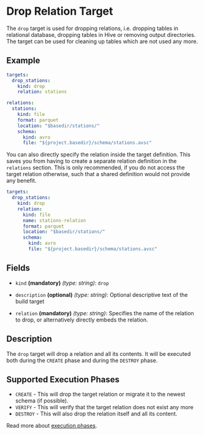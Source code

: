 # Drop Relation Target

The `drop` target is used for dropping relations, i.e. dropping tables in relational database,
dropping tables in Hive or removing output directories. The target can be used for cleaning up tables which are not
used any more.

## Example

```yaml
targets:
  drop_stations:
    kind: drop
    relation: stations

relations:
  stations:
    kind: file
    format: parquet
    location: "$basedir/stations/"
    schema:
      kind: avro
      file: "${project.basedir}/schema/stations.avsc"
```

You can also directly specify the relation inside the target definition. This saves you
from having to create a separate relation definition in the `relations` section. This is only recommended, if you
do not access the target relation otherwise, such that a shared definition would not provide any benefit.
```yaml
targets:
  drop_stations:
    kind: drop
    relation:
      kind: file
      name: stations-relation
      format: parquet
      location: "$basedir/stations/"
      schema:
        kind: avro
        file: "${project.basedir}/schema/stations.avsc"
```

## Fields

* `kind` **(mandatory)** *(type: string)*: `drop`

* `description` **(optional)** *(type: string)*:
  Optional descriptive text of the build target

* `relation` **(mandatory)** *(type: string)*: 
Specifies the name of the relation to drop, or alternatively directly embeds the relation.


## Description

The `drop` target will drop a relation and all its contents. It will be executed both during the `CREATE` phase and
during the `DESTROY` phase.


## Supported Execution Phases
* `CREATE` - This will drop  the target relation or migrate it to the newest schema (if possible).
* `VERIFY` - This will verify that the target relation does not exist any more
* `DESTROY` - This will also drop the relation itself and all its content.

Read more about [execution phases](../../lifecycle.md).
